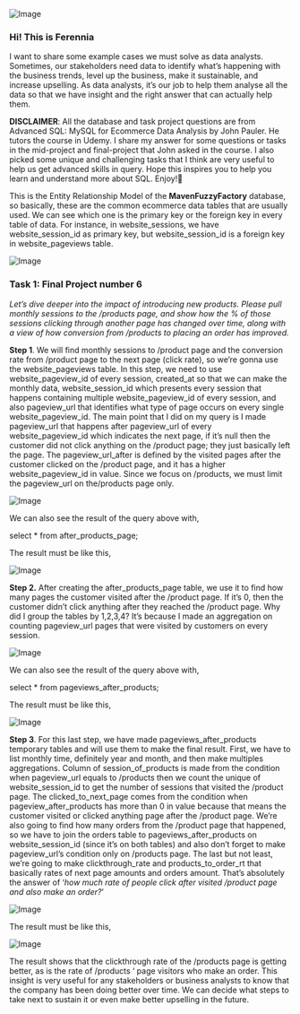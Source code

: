 ![Image](https://github.com/user-attachments/assets/72221683-2632-44e3-adec-c668252ff15a)

### Hi! This is Ferennia

I want to share some example cases we must solve as data analysts. Sometimes, our stakeholders need data to identify what’s happening with the business trends, level up the business, make it sustainable, and increase upselling. As data analysts, it’s our job to help them analyse all the data so that we have insight and the right answer that can actually help them.

**DISCLAIMER**: All the database and task project questions are from Advanced SQL: MySQL for Ecommerce Data Analysis by John Pauler. He tutors the course in Udemy. I share my answer for some questions or tasks in the mid-project and final-project that John asked in the course. I also picked some unique and challenging tasks that I think are very useful to help us get advanced skills in query. Hope this inspires you to help you learn and understand more about SQL. Enjoy!🙂

This is the Entity Relationship Model of the **MavenFuzzyFactory** database, so basically, these are the common ecommerce data tables that are usually used. We can see which one is the primary key or the foreign key in every table of data. For instance, in website_sessions, we have website_session_id as primary key, but website_session_id is a foreign key in website_pageviews table.


![Image](https://github.com/user-attachments/assets/259cff62-b329-4670-a838-d60d5b84acbc)

### Task 1: Final Project number 6

_Let’s dive deeper into the impact of introducing new products. Please pull monthly sessions to the /products page, and show how the % of those sessions clicking through another page has changed over time, along with a view of how conversion from /products to placing an order has improved._

**Step 1**. We will find monthly sessions to /product page and the conversion rate from /product page to the next page (click rate), so we’re gonna use the website_pageviews table. In this step, we need to use website_pageview_id of every session, created_at so that we can make the monthly data, website_session_id which presents every session that happens containing multiple website_pageview_id of every session, and also pageview_url that identifies what type of page occurs on every single website_pageview_id. The main point that I did on my query is I made pageview_url that happens after pageview_url of every website_pageview_id which indicates the next page, if it’s null then the customer did not click anything on the /product page; they just basically left the page. The pageview_url_after is defined by the visited pages after the customer clicked on the /product page, and it has a higher website_pageview_id in value. Since we focus on /products, we must limit the pageview_url on the/products page only.


![Image](https://github.com/user-attachments/assets/0b06d900-4710-4f8c-8f84-ed5af0143114)

We can also see the result of the query above with,

select * from after_products_page;

The result must be like this,

![Image](https://github.com/user-attachments/assets/c853cd33-de45-43b5-9982-db162c7df38c)


**Step 2.** After creating the after_products_page table, we use it to find how many pages the customer visited after the /product page. If it’s 0, then the customer didn’t click anything after they reached the /product page. Why did I group the tables by 1,2,3,4? It’s because I made an aggregation on counting pageview_url pages that were visited by customers on every session.


![Image](https://github.com/user-attachments/assets/0b72e77d-30f5-4aa1-954d-f5fc217ab9db)

We can also see the result of the query above with,

select * from pageviews_after_products;

The result must be like this,


![Image](https://github.com/user-attachments/assets/db4e88fc-83c3-4f5f-aba5-0e5261fb8abf)


**Step 3**. For this last step, we have made pageviews_after_products temporary tables and will use them to make the final result. First, we have to list monthly time, definitely year and month, and then make multiples aggregations. Column of session_of_products is made from the condition when pageview_url equals to /products then we count the unique of website_session_id to get the number of sessions that visited the /product page. The clicked_to_next_page comes from the condition when pageview_after_products has more than 0 in value because that means the customer visited or clicked anything page after the /product page. We’re also going to find how many orders from the /product page that happened, so we have to join the orders table to pageviews_after_products on website_session_id (since it’s on both tables) and also don’t forget to make pageview_url’s condition only on /products page. The last but not least, we’re going to make clickthrough_rate and products_to_order_rt that basically rates of next page amounts and orders amount. That’s absolutely the answer of ‘_how much rate of people click after visited /product page and also make an order?_’

![Image](https://github.com/user-attachments/assets/e7348b9a-0537-443f-9b5d-3f0fbf4edf2c)

The result must be like this,

![Image](https://github.com/user-attachments/assets/0d5bd575-aefc-4866-9bc3-c84d057ee27a)


The result shows that the clickthrough rate of the /products page is getting better, as is the rate of /products ‘ page visitors who make an order. This insight is very useful for any stakeholders or business analysts to know that the company has been doing better over time. We can decide what steps to take next to sustain it or even make better upselling in the future.
